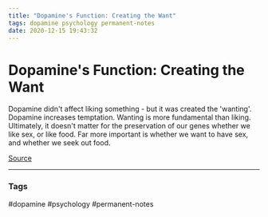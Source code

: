 ```yaml
---
title: "Dopamine's Function: Creating the Want"
tags: dopamine psychology permanent-notes
date: 2020-12-15 19:43:32
---
```


# Dopamine's Function: Creating the Want

Dopamine didn't affect liking something - but it was created the 'wanting'. Dopamine increases temptation. Wanting is more fundamental than liking. Ultimately, it doesn't matter for the preservation of our genes whether we like sex, or like food. Far more important is whether we want to have sex, and whether we seek out food.

[Source](https://www.bbc.com/news/stories-55221825)

---
### Tags
#dopamine #psychology #permanent-notes
